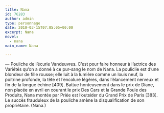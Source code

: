 ```yaml
---
title: Nana
id: 76283
author: admin
type: personnage
date: 2010-03-15T07:05:05+00:00
excerpt: Nana
novel:
  - nana
main_name: Nana

---
```

— Pouliche de l&rsquo;écurie Vandeuvres. C&rsquo;est pour faire honneur à l&rsquo;actrice des Variétés qu&rsquo;on a donné à ce pur-sang le nom de Nana. La pouliclie est d&rsquo;une blondeur de fille rousse; elle luit à la lumière comme un louis neuf, la poitrine profonde, la tête et l&rsquo;encolure légères, dans l&rsquo;élancement nerveux et fin de la longue échine [409]. Battue honteusement dans le prix de Diane, non placée en avril en courant le prix Des Cars et la Grande Poule des Produits, Nana montée par Priée est l&rsquo;outsider du Grand Prix de Paris [383]. Le succès frauduleux de la pouliche amène la disqualification de son propriétaire. (Nana.)